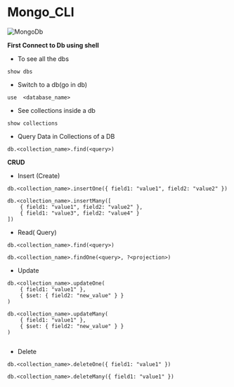 # Mongo_CLI
![MongoDb](https://upload.wikimedia.org/wikipedia/commons/thumb/9/93/MongoDB_Logo.svg/2560px-MongoDB_Logo.svg.png)

**First Connect to Db using shell**

* To see all the dbs

```
show dbs

```

* Switch to a db(go in db)

```
use  <database_name> 

 ```

* See collections inside a db

 ``` 
 show collections

  ```

* Query Data in Collections of a DB

```
db.<collection_name>.find(<query>)

```

**CRUD**

* Insert (Create)
```
db.<collection_name>.insertOne({ field1: "value1", field2: "value2" })

db.<collection_name>.insertMany([
    { field1: "value1", field2: "value2" },
    { field1: "value3", field2: "value4" }
])

```
* Read( Query)

```
db.<collection_name>.find(<query>)

db.<collection_name>.findOne(<query>, ?<projection>)

```

* Update 
```
db.<collection_name>.updateOne(
    { field1: "value1" },
    { $set: { field2: "new_value" } }
)

db.<collection_name>.updateMany(
    { field1: "value1" },
    { $set: { field2: "new_value" } }
)


```

* Delete
```
db.<collection_name>.deleteOne({ field1: "value1" })

db.<collection_name>.deleteMany({ field1: "value1" })

```
